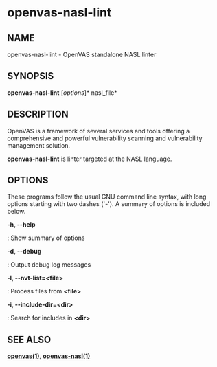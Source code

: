# openvas-nasl-lint

## NAME

openvas-nasl-lint - OpenVAS standalone NASL linter

## SYNOPSIS

**openvas-nasl-lint** \[*options*\]* nasl_file*

## DESCRIPTION

OpenVAS is a framework of several services and tools offering a
comprehensive and powerful vulnerability scanning and vulnerability
management solution.

**openvas-nasl-lint** is linter targeted at the NASL language.

## OPTIONS

These programs follow the usual GNU command line syntax, with long
options starting with two dashes (\`-\'). A summary of options is
included below.

**-h, \--help**

:   Show summary of options

**-d, \--debug**

:   Output debug log messages

**-l, \--nvt-list=\<file\>**

:   Process files from **\<file\>**

**-i, \--include-dir=\<dir\>**

:   Search for includes in **\<dir\>**

## SEE ALSO

**[openvas(1)](../openvas/openvas.md)**, **[openvas-nasl(1)](openvas-nasl.md)**
